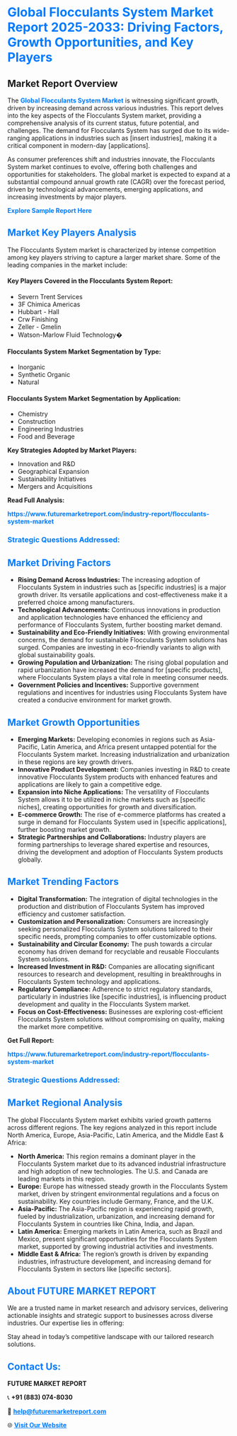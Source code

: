 <h1 style="color: #007BFF;">Global Flocculants System Market Report 2025-2033: Driving Factors, Growth Opportunities, and Key Players</h1>

<section id="overview">
<h2>Market Report Overview</h2>
<p>The <a href="https://www.futuremarketreport.com/industry-report/flocculants-system-market" style="color: #007BFF; text-decoration: none;"><strong>Global Flocculants System Market</strong></a> is witnessing significant growth, driven by increasing demand across various industries. This report delves into the key aspects of the Flocculants System market, providing a comprehensive analysis of its current status, future potential, and challenges. The demand for Flocculants System has surged due to its wide-ranging applications in industries such as [insert industries], making it a critical component in modern-day [applications].</p>
<p>As consumer preferences shift and industries innovate, the Flocculants System market continues to evolve, offering both challenges and opportunities for stakeholders. The global market is expected to expand at a substantial compound annual growth rate (CAGR) over the forecast period, driven by technological advancements, emerging applications, and increasing investments by major players.</p>
</section>

<section id="overview">
<p><a href="https://www.futuremarketreport.com/request-sample/reportId=31565" style="color: #007BFF; text-decoration: none;"><strong>Explore Sample Report Here</strong></a></p>
</section>

<section id="key-players">
<h2 style="color: #007BFF;">Market Key Players Analysis</h2>
<p>The Flocculants System market is characterized by intense competition among key players striving to capture a larger market share. Some of the leading companies in the market include:</p>
<h4>Key Players Covered in the Flocculants System Report:</h4>
<ul><li>Severn Trent Services</li><li>3F Chimica Americas</li><li>Hubbart - Hall</li><li>Crw Finishing</li><li>Zeller - Gmelin</li><li>Watson-Marlow Fluid Technology�</li></ul>
<h4>Flocculants System Market Segmentation by Type:</h4>
<ul><li>Inorganic</li><li>Synthetic Organic</li><li>Natural</li></ul>

<h4>Flocculants System Market Segmentation by Application:</h4>
<ul><li>Chemistry</li><li>Construction</li><li>Engineering Industries</li><li>Food and Beverage</li></ul>
<p><strong>Key Strategies Adopted by Market Players:</strong></p>
<ul>
<li>Innovation and R&D</li>
<li>Geographical Expansion</li>
<li>Sustainability Initiatives</li>
<li>Mergers and Acquisitions</li>
</ul>
</section>

<section>
<p><strong>Read Full Analysis: </strong></p><a href="https://www.futuremarketreport.com/industry-report/flocculants-system-market" style="color: #007BFF; text-decoration: none;"><strong>https://www.futuremarketreport.com/industry-report/flocculants-system-market</strong></a>
<h3 style="color: #007BFF;">Strategic Questions Addressed:</h3>
</section>

<section id="driving-factors">
<h2 style="color: #007BFF;">Market Driving Factors</h2>
<ul>
<li><strong>Rising Demand Across Industries:</strong> The increasing adoption of Flocculants System in industries such as [specific industries] is a major growth driver. Its versatile applications and cost-effectiveness make it a preferred choice among manufacturers.</li>
<li><strong>Technological Advancements:</strong> Continuous innovations in production and application technologies have enhanced the efficiency and performance of Flocculants System, further boosting market demand.</li>
<li><strong>Sustainability and Eco-Friendly Initiatives:</strong> With growing environmental concerns, the demand for sustainable Flocculants System solutions has surged. Companies are investing in eco-friendly variants to align with global sustainability goals.</li>
<li><strong>Growing Population and Urbanization:</strong> The rising global population and rapid urbanization have increased the demand for [specific products], where Flocculants System plays a vital role in meeting consumer needs.</li>
<li><strong>Government Policies and Incentives:</strong> Supportive government regulations and incentives for industries using Flocculants System have created a conducive environment for market growth.</li>
</ul>
</section>

<section id="growth-opportunities">
<h2 style="color: #007BFF;">Market Growth Opportunities</h2>
<ul>
<li><strong>Emerging Markets:</strong> Developing economies in regions such as Asia-Pacific, Latin America, and Africa present untapped potential for the Flocculants System market. Increasing industrialization and urbanization in these regions are key growth drivers.</li>
<li><strong>Innovative Product Development:</strong> Companies investing in R&D to create innovative Flocculants System products with enhanced features and applications are likely to gain a competitive edge.</li>
<li><strong>Expansion into Niche Applications:</strong> The versatility of Flocculants System allows it to be utilized in niche markets such as [specific niches], creating opportunities for growth and diversification.</li>
<li><strong>E-commerce Growth:</strong> The rise of e-commerce platforms has created a surge in demand for Flocculants System used in [specific applications], further boosting market growth.</li>
<li><strong>Strategic Partnerships and Collaborations:</strong> Industry players are forming partnerships to leverage shared expertise and resources, driving the development and adoption of Flocculants System products globally.</li>
</ul>
</section>

<section id="trending-factors">
<h2 style="color: #007BFF;">Market Trending Factors</h2>
<ul>
<li><strong>Digital Transformation:</strong> The integration of digital technologies in the production and distribution of Flocculants System has improved efficiency and customer satisfaction.</li>
<li><strong>Customization and Personalization:</strong> Consumers are increasingly seeking personalized Flocculants System solutions tailored to their specific needs, prompting companies to offer customizable options.</li>
<li><strong>Sustainability and Circular Economy:</strong> The push towards a circular economy has driven demand for recyclable and reusable Flocculants System solutions.</li>
<li><strong>Increased Investment in R&D:</strong> Companies are allocating significant resources to research and development, resulting in breakthroughs in Flocculants System technology and applications.</li>
<li><strong>Regulatory Compliance:</strong> Adherence to strict regulatory standards, particularly in industries like [specific industries], is influencing product development and quality in the Flocculants System market.</li>
<li><strong>Focus on Cost-Effectiveness:</strong> Businesses are exploring cost-efficient Flocculants System solutions without compromising on quality, making the market more competitive.</li>
</ul>
</section>

<section>
<p><strong>Get Full Report: </strong></p><a href="https://www.futuremarketreport.com/industry-report/flocculants-system-market" style="color: #007BFF; text-decoration: none;"><strong>https://www.futuremarketreport.com/industry-report/flocculants-system-market</strong></a>
<h3 style="color: #007BFF;">Strategic Questions Addressed:</h3>
</section>


<section id="regional-analysis">
<h2 style="color: #007BFF;">Market Regional Analysis</h2>
<p>The global Flocculants System market exhibits varied growth patterns across different regions. The key regions analyzed in this report include North America, Europe, Asia-Pacific, Latin America, and the Middle East & Africa:</p>
<ul>
<li><strong>North America:</strong> This region remains a dominant player in the Flocculants System market due to its advanced industrial infrastructure and high adoption of new technologies. The U.S. and Canada are leading markets in this region.</li>
<li><strong>Europe:</strong> Europe has witnessed steady growth in the Flocculants System market, driven by stringent environmental regulations and a focus on sustainability. Key countries include Germany, France, and the U.K.</li>
<li><strong>Asia-Pacific:</strong> The Asia-Pacific region is experiencing rapid growth, fueled by industrialization, urbanization, and increasing demand for Flocculants System in countries like China, India, and Japan.</li>
<li><strong>Latin America:</strong> Emerging markets in Latin America, such as Brazil and Mexico, present significant opportunities for the Flocculants System market, supported by growing industrial activities and investments.</li>
<li><strong>Middle East & Africa:</strong> The region’s growth is driven by expanding industries, infrastructure development, and increasing demand for Flocculants System in sectors like [specific sectors].</li>
</ul>
</section>

<footer>
<h2 style="color: #007BFF;">About FUTURE MARKET REPORT</h2>
<p>We are a trusted name in market research and advisory services, delivering actionable insights and strategic support to businesses across diverse industries. Our expertise lies in offering:</p>

<p>Stay ahead in today’s competitive landscape with our tailored research solutions.</p>

<h2 style="color: #007BFF;">Contact Us:</h2>
<p><strong>FUTURE MARKET REPORT</strong></p>
<p>📞 <strong>+91 (883) 074-8030</strong></p>
<p>📧 <strong><a href="mailto:help@futuremarketreport.com" style="color: #007BFF;">help@futuremarketreport.com</a></strong></p>
<p>🌐 <strong><a href="https://www.futuremarketreport.com/" style="color: #007BFF;">Visit Our Website</a></strong></p>
</footer>